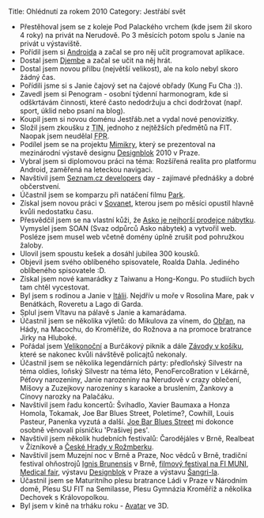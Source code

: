 Title: Ohlédnutí za rokem 2010
Category: Jestřábí svět

-   Přestěhoval jsem se z koleje Pod Palackého vrchem (kde jsem žil
    skoro 4 roky) na privát na Nerudově. Po 3 měsících potom spolu s
    Janie na privát u výstaviště.
-   Pořídil jsem si [Androida](http://www.android.com/) a začal se pro něj učit programovat
    aplikace.
-   Dostal jsem [Djembe](http://irokodjembe.com/bubny.htm) a začal se učit na něj hrát.
-   Dostal jsem novou přilbu (největší velikost), ale na kolo nebyl
    skoro žádný čas.
-   Pořídili jsme si s Janie čajový set na čajové obřady (Kung Fu Cha
    :)).
-   Zavedl jsem si Penogram - osobní týdenní harmonogram, kde si
    odškrtávám činnosti, které často nedodržuju a chci dodržovat (např.
    sport, úklid nebo psaní na blog).
-   Koupil jsem si novou doménu Jestřáb.net a vydal nové penovizitky.
-   Složil jsem zkoušku z
    <abbr title="Teoretická informatika">TIN</abbr>, jednoho z
    nejtěžších předmětů na FIT. Naopak jsem neudělal
    <abbr title="Funkcionální a logické programování">FPR</abbr>.
-   Podílel jsem se na projektu [Mimikry]({filename}2011-01-04_projekt-mimikry.md), který se prezentoval na
    mezinárodní výstavě designu [Designblok](http://www.designblok.cz) 2010 v Praze.
-   Vybral jsem si diplomovou práci na téma: Rozšířená realita pro
    platformu Android, zaměřená na leteckou navigaci.
-   Navštívil jsem [Seznam.cz developers](http://vyvojari.seznam.cz) day - zajímavé přednášky a
    dobré občerstvení.
-   Účastnil jsem se komparzu při natáčení filmu [Park](http://www.facebook.com/pages/Nezavisly-film-Park/101182066605462).
-   Získal jsem novou práci v [Sovanet](http://www.sovanet.cz/), kterou jsem po měsíci opustil
    hlavně kvůli nedostatku času.
-   Přesvědčil jsem se na vlastní kůži, že [Asko je nejhorší prodejce nábytku](http://www.nejnabytek.cz/asko/). Vymyslel jsem SOAN (Svaz odpůrců Asko nábytek) a
    vytvořil web. Posléze jsem musel web včetně domény úplně zrušit pod
    pohružkou žaloby.
-   Ulovil jsem spoustu kešek a dosáhl jubilea 300 kousků.
-   Objevil jsem svého oblíbeného spisovatele, Roalda Dahla. Jediného
    oblíbeného spisovatele :D.
-   Získal jsem nové kamarádky z Taiwanu a Hong-Kongu. Po studiích bych
    tam chtěl vycestovat.
-   Byl jsem s rodinou a Janie v [Itálii](http://janie.jestrab.net/prazdniny-v-italii/). Nejdřív u moře v Rosolina
    Mare, pak v Benátkách, Roveretu a Lago di Garda.
-   Splul jsem Vltavu na pálavě s Janie a kamarádama.
-   Účastnil jsem se několika výletů: do Mikulova za vínem, do
    [Obřan](http://janie.jestrab.net/mezinarodni-vylet-do-obran/), na Hády, na Macochu, do Kroměříže, do Rožnova a na
    promoce bratrance Jirky na Hluboké.
-   Pořádal jsem [Velikonoční](http://janie.jestrab.net/velikonocni-piknik-v-luzankach-vol-2/) a Burčákový piknik a dále [Závody v košíku]({filename}2010-04-03_zavody-v-kosiku.md), které se nakonec kvůli návštěvě policajtů nekonaly.
-   Účastnil jsem se několika legendárních párty: předloňský Silvestr na
    téma oldies, loňský Silvestr na téma léto, PenoFercoBration v
    Lékárně, Péťovy narozeniny, Janie narozeniny na Nerudově v crazy
    oblečení, Míšovy a Zuzejkovy narozeniny s karaoke a bruslením,
    Žankovy a Cínovy narozky na Palačáku.
-   Navštívil jsem řadu koncertů: Švihadlo, Xavier Baumaxa a Honza
    Homola, Tokamak, Joe Bar Blues Street, Poletíme?, Cowhill, Louis
    Pasteur, Panenka vyzutá a další. [Joe Bar Blues Street](http://janie.jestrab.net/joe-bar-blues-street-stara-pekarna-brno-2-9-2010/) mi dokonce
    osobně věnovali písničku 'Prašivej pes'.
-   Navštívil jsem několik hudebních festivalů: Čarodějáles v Brně,
    Realbeat v Žízníkově a [České Hrady v Rožmberku](http://janie.jestrab.net/ceske-hrady-cz-rozmberk-nad-vltavou-30-31-7/).
-   Navštívil jsem Muzejní noc v Brně a Praze, Noc vědců v Brně,
    tradiční festival ohňostrojů [Ignis Brunensis](http://www.ignisbrunensis.cz/) v Brně, [filmový
    festival na FI MUNI](http://festival.fi.muni.cz/), [Medical fair](http://janie.jestrab.net/medical-fair-19-22-10-brno/), výstavu [Designblok](http://janie.jestrab.net/designblok-praha-5-10-10-2010/) v
    Praze a výstavu [Šangri-la]({filename}2010-11-13_sangri-la.md).
-   Účastnil jsem se Maturitního plesu bratrance Ládi v Praze v Národním
    domě, Plesu SU FIT na Semilasse, Plesu Gymnázia Kroměříž a několika
    Dechovek s Královopolkou.
-   Byl jsem v kině na trháku roku - [Avatar](http://www.csfd.cz/film/228329-avatar/) ve 3D.
